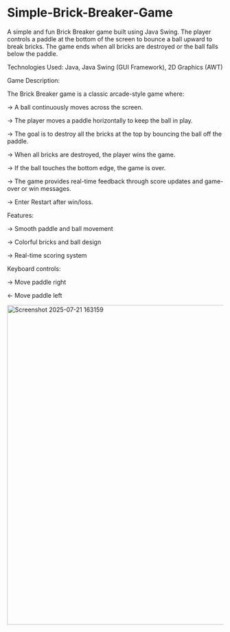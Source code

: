 # Simple-Brick-Breaker-Game
A simple and fun Brick Breaker game built using Java Swing. The player controls a paddle at the bottom of the screen to bounce a ball upward to break bricks. The game ends when all bricks are destroyed or the ball falls below the paddle.


Technologies Used: Java, Java Swing (GUI Framework), 2D Graphics (AWT)

Game Description: 

The Brick Breaker game is a classic arcade-style game where:

→ A ball continuously moves across the screen.

→ The player moves a paddle horizontally to keep the ball in play.

→ The goal is to destroy all the bricks at the top by bouncing the ball off the paddle.

→ When all bricks are destroyed, the player wins the game.

→ If the ball touches the bottom edge, the game is over.

→ The game provides real-time feedback through score updates and game-over or win messages.

→ Enter Restart after win/loss.

Features:

→ Smooth paddle and ball movement

→ Colorful bricks and ball design

→ Real-time scoring system

Keyboard controls:

→ Move paddle right

← Move paddle left

<img width="859" height="742" alt="Screenshot 2025-07-21 163159" src="https://github.com/user-attachments/assets/e4bc0d78-643b-4534-8058-f093a006c136" />

